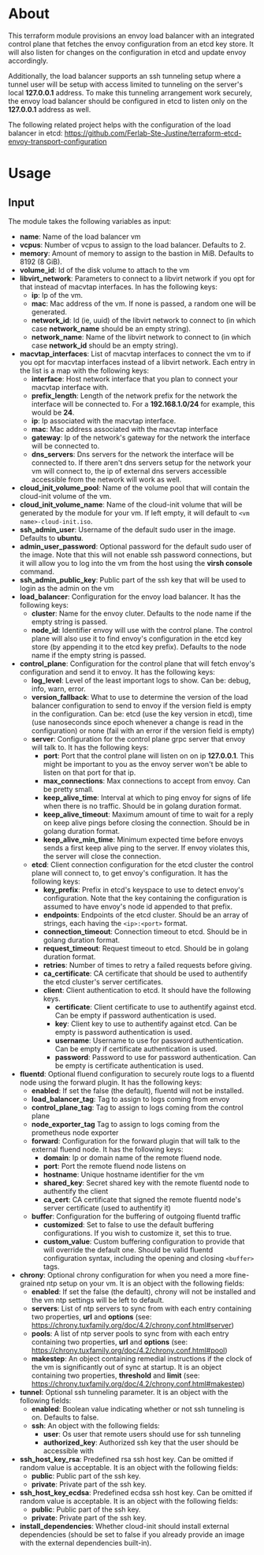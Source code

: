 # About

This terraform module provisions an envoy load balancer with an integrated control plane that fetches the envoy configuration from an etcd key store. It will also listen for changes on the configuration in etcd and update envoy accordingly.

Additionally, the load balancer supports an ssh tunneling setup where a tunnel user will be setup with access limited to tunneling on the server's local **127.0.0.1** address. To make this tunneling arrangement work securely, the envoy load balancer should be configured in etcd to listen only on the **127.0.0.1** address as well.

The following related project helps with the configuration of the load balancer in etcd: https://github.com/Ferlab-Ste-Justine/terraform-etcd-envoy-transport-configuration

# Usage

## Input

The module takes the following variables as input:

- **name**: Name of the load balancer vm
- **vcpus**: Number of vcpus to assign to the load balancer. Defaults to 2.
- **memory**: Amount of memory to assign to the bastion in MiB. Defaults to 8192 (8 GiB).
- **volume_id**: Id of the disk volume to attach to the vm
- **libvirt_network**: Parameters to connect to a libvirt network if you opt for that instead of macvtap interfaces. In has the following keys:
  - **ip**: Ip of the vm.
  - **mac**: Mac address of the vm. If none is passed, a random one will be generated.
  - **network_id**: Id (ie, uuid) of the libvirt network to connect to (in which case **network_name** should be an empty string).
  - **network_name**: Name of the libvirt network to connect to (in which case **network_id** should be an empty string).
- **macvtap_interfaces**: List of macvtap interfaces to connect the vm to if you opt for macvtap interfaces instead of a libvirt network. Each entry in the list is a map with the following keys:
  - **interface**: Host network interface that you plan to connect your macvtap interface with.
  - **prefix_length**: Length of the network prefix for the network the interface will be connected to. For a **192.168.1.0/24** for example, this would be **24**.
  - **ip**: Ip associated with the macvtap interface. 
  - **mac**: Mac address associated with the macvtap interface
  - **gateway**: Ip of the network's gateway for the network the interface will be connected to.
  - **dns_servers**: Dns servers for the network the interface will be connected to. If there aren't dns servers setup for the network your vm will connect to, the ip of external dns servers accessible accessible from the network will work as well.
- **cloud_init_volume_pool**: Name of the volume pool that will contain the cloud-init volume of the vm.
- **cloud_init_volume_name**: Name of the cloud-init volume that will be generated by the module for your vm. If left empty, it will default to ``<vm name>-cloud-init.iso``.
- **ssh_admin_user**: Username of the default sudo user in the image. Defaults to **ubuntu**.
- **admin_user_password**: Optional password for the default sudo user of the image. Note that this will not enable ssh password connections, but it will allow you to log into the vm from the host using the **virsh console** command.
- **ssh_admin_public_key**: Public part of the ssh key that will be used to login as the admin on the vm
- **load_balancer**: Configuration for the envoy load balancer. It has the following keys:
  - **cluster**: Name for the envoy cluter. Defaults to the node name if the empty string is passed.
  - **node_id**: Identifier envoy will use with the control plane. The control plane will also use it to find envoy's configuration in the etcd key store (by appending it to the etcd key prefix). Defaults to the node name if the empty string is passed.
- **control_plane**: Configuration for the control plane that will fetch envoy's configuration and send it to envoy. It has the following keys:
  - **log_level**: Level of the least important logs to show. Can be: debug, info, warn, error.
  - **version_fallback**: What to use to determine the version of the load balancer configuration to send to envoy if the version field is empty in the configuration. Can be: etcd (use the key version in etcd), time (use nanoseconds since epoch whenever a change is read in the configuration) or none (fail with an error if the version field is empty)
  - **server**: Configuration for the control plane grpc server that envoy will talk to. It has the following keys:
    - **port**: Port that the control plane will listen on on ip **127.0.0.1**. This might be important to you as the envoy server won't be able to listen on that port for that ip.
    - **max_connections**: Max connections to accept from envoy. Can be pretty small.
    - **keep_alive_time**: Interval at which to ping envoy for signs of life when there is no traffic. Should be in golang duration format.
    - **keep_alive_timeout**: Maximum amount of time to wait for a reply on keep alive pings before closing the connection. Should be in golang duration format.
    - **keep_alive_min_time**: Minimum expected time before envoys sends a first keep alive ping to the server. If envoy violates this, the server will close the connection.
  - **etcd**: Client connection configuration for the etcd cluster the control plane will connect to, to get envoy's configuration. It has the following keys:
    - **key_prefix**: Prefix in etcd's keyspace to use to detect envoy's configuration. Note that the key containing the configuration is assumed to have envoy's node id appended to that prefix.
    - **endpoints**: Endpoints of the etcd cluster. Should be an array of strings, each having the `<ip>:<port>` format.
    - **connection_timeout**: Connection timeout to etcd. Should be in golang duration format.
    - **request_timeout**: Request timeout to etcd. Should be in golang duration format.
    - **retries**: Number of times to retry a failed requests before giving.
    - **ca_certificate**: CA certificate that should be used to authentify the etcd cluster's server certificates.
    - **client**: Client authentication to etcd. It should have the following keys.
      - **certificate**: Client certificate to use to authentify against etcd. Can be empty if password authentication is used.
      - **key**: Client key to use to authentify against etcd. Can be empty is password authentication is used.
      - **username**: Username to use for password authentication. Can be empty if certificate authentication is used.
      - **password**: Password to use for password authentication. Can be empty is certificate authentication is used.
- **fluentd**: Optional fluend configuration to securely route logs to a fluentd node using the forward plugin. It has the following keys:
  - **enabled**: If set the false (the default), fluentd will not be installed.
  - **load_balancer_tag**: Tag to assign to logs coming from envoy
  - **control_plane_tag**: Tag to assign to logs coming from the control plane
  - **node_exporter_tag** Tag to assign to logs coming from the prometheus node exporter
  - **forward**: Configuration for the forward plugin that will talk to the external fluend node. It has the following keys:
    - **domain**: Ip or domain name of the remote fluend node.
    - **port**: Port the remote fluend node listens on
    - **hostname**: Unique hostname identifier for the vm
    - **shared_key**: Secret shared key with the remote fluentd node to authentify the client
    - **ca_cert**: CA certificate that signed the remote fluentd node's server certificate (used to authentify it)
  - **buffer**: Configuration for the buffering of outgoing fluentd traffic
    - **customized**: Set to false to use the default buffering configurations. If you wish to customize it, set this to true.
    - **custom_value**: Custom buffering configuration to provide that will override the default one. Should be valid fluentd configuration syntax, including the opening and closing ```<buffer>``` tags.
- **chrony**: Optional chrony configuration for when you need a more fine-grained ntp setup on your vm. It is an object with the following fields:
  - **enabled**: If set the false (the default), chrony will not be installed and the vm ntp settings will be left to default.
  - **servers**: List of ntp servers to sync from with each entry containing two properties, **url** and **options** (see: https://chrony.tuxfamily.org/doc/4.2/chrony.conf.html#server)
  - **pools**: A list of ntp server pools to sync from with each entry containing two properties, **url** and **options** (see: https://chrony.tuxfamily.org/doc/4.2/chrony.conf.html#pool)
  - **makestep**: An object containing remedial instructions if the clock of the vm is significantly out of sync at startup. It is an object containing two properties, **threshold** and **limit** (see: https://chrony.tuxfamily.org/doc/4.2/chrony.conf.html#makestep)
- **tunnel**: Optional ssh tunneling parameter. It is an object with the following fields:
  - **enabled**: Boolean value indicating whether or not ssh tunneling is on. Defaults to false.
  - **ssh**: An object with the following fields:
    - **user**: Os user that remote users should use for ssh tunneling
    - **authorized_key**: Authorized ssh key that the user should be accessible with
- **ssh_host_key_rsa**: Predefined rsa ssh host key. Can be omitted if random value is acceptable. It is an object with the following fields:
  - **public**: Public part of the ssh key.
  - **private**: Private part of the ssh key.
- **ssh_host_key_ecdsa**: Predefined ecdsa ssh host key. Can be omitted if random value is acceptable. It is an object with the following fields:
  - **public**: Public part of the ssh key.
  - **private**: Private part of the ssh key.
- **install_dependencies**: Whether cloud-init should install external dependencies (should be set to false if you already provide an image with the external dependencies built-in).